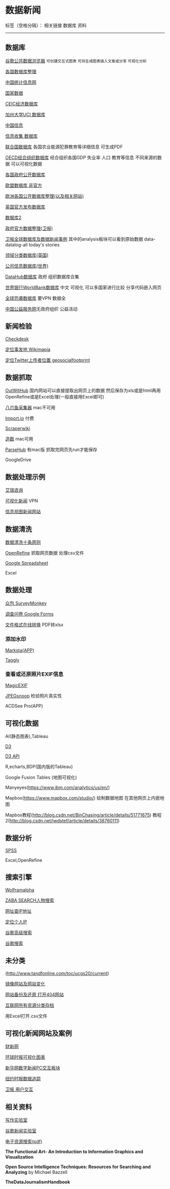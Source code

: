 ﻿# 数据新闻

标签（空格分隔）： 相关链接 数据库 资料

---

## 数据库
[谷歌公共数据浏览器](https://www.google.com/publicdata/directory) `可创建交互式图表` `可将生成图表插入文章或分享` `可视化分析`

[各国数据库整理](https://en.wikipedia.org/wiki/List_of_national_and_international_statistical_services)

[中国统计信息网](http://www.tjcn.org)

[国家数据](http://data.stats.gov.cn/index.htm)

[CEIC经济数据库](http://www.ceicdata.com/zh-hans)

[加州大学UCI 数据库](http://archive.ics.uci.edu/ml/datasets.html)

[中国信息](http://china.fathom.info)

[信息收集 数据库](https://investigativedashboard.org)

[联合国数据库](http://data.un.org) 各国农业能源犯罪教育等详细信息 可生成PDF

[OECD经合组织数据库](http://stats.oecd.org) 经合组织各国GDP 失业率 人口 教育等信息 不同来源的数据 可以可视化数据 

[各国政府公开数据库](https://www.rcfp.org/california-open-government-guide)

[欧盟数据库 非官方](https://www.asktheeu.org)

[欧洲各国公开数据库整理(以及相关网站)](http://www.legalleaks.info)

[英国官方发布数据库](https://www.gov.uk/government/publications/)

[数据库2](https://www.gov.uk/government/organisations/office-for-national-statistics)

[政府官方数据整理(卫报)](https://www.theguardian.com/politics/government-data)

[卫报全球数据库及数据新闻事例](https://www.theguardian.com/data) 其中的analysis板块可以看到原始数据 data-datalog-all today's stories

[领域分类数据库(英国)](https://data.gov.uk)

[公司信息数据库(世界)](https://opencorporates.com)

[DataHub数据库](https://old.datahub.io) 政府 组织数据库合集

[世界银行WorldBank数据库](https://data.worldbank.org.cn) 中文 可视化 可以多国家进行比较 分享代码嵌入网页

[全球恐袭数据库](http://www.start.umd.edu/gtd/) 要VPN 数据全

[中国公益服务网](http://www.ngocn.cn)无政府组织 公益活动

## 新闻检验

[Checkdesk](https://meedan.com/en/check/)

[定位事发地 Wikimapia](http://www.wikimapia.org)

[定位Twitter上传者位置 geosocialfootprint](http://geosocialfootprint.com)

## 数据抓取
[OutWitHub](http://www.outwit.com/products/hub/) 国内网站可以直接提取出网页上的数据 然后保存为xls或是html再用OpenRefine或是Excel处理(一般直接用Excel即可)

[八爪鱼采集器](http://www.bazhuayu.com) mac不可用

[Import.io](https://import.io) 付费

[Scraperwiki](https://scraperwiki.com)

[造数](http://zaoshu.io) mac可用

[ParseHub](https://www.parsehub.com) 有mac版 抓取完网页先run才能保存

GoogleDrive

## 数据处理示例
[艾瑞咨询](http://www.iresearch.com.cn)

[可视化新闻](http://rethinkingvis.com/#genre=3) VPN

[信息视图新闻网站](https://www.good.is)

## 数据清洗
[数据清洗十条原则](http://www.clean-sheet.org)

[OpenRefine](http://openrefine.org) 抓取网页数据 处理csv文件

[Google Spreadsheet](https://www.google.com/sheets/about/)

Excel
## 数据处理
[众包 SurveyMonkey](https://www.surveymonkey.com/mp/take-a-tour/?ut_source=header)

[调查问卷 Google Forms](https://wordpress.org/plugins/wpgform/)

[文件格式在线转换](http://www.zamzar.com) PDF转xlsx

### 添加水印
[Marksta(APP)](http://www.marksta.com)

[Taggly](http://www.taggly.com)

### 查看或还原照片EXIF信息
[MagicEXIF](http://www.magicexif.com)

[JPEGsnoop](http://www.impulseadventure.com/photo/jpeg-snoop.html) 检验照片真实性

ACDSee Pro(APP)

## 可视化数据
AI(静态图表),Tableau

[D3](http://www.ourd3js.com/wordpress/)

[D3 API](http://blog.csdn.net/tianxuzhang/article/details/47067699)

R,echarts,BDP(国内版的Tableau)

Google Fusion Tables (地图可视化)

Manyeyes(https://www.ibm.com/analytics/us/en/) 

Mapbox(https://www.mapbox.com/studio/) 绘制数据地图 在其他网页上内嵌地图

Mapbox教程(http://blog.csdn.net/BinChasing/article/details/51771675)
教程2(http://blog.csdn.net/jwdstef/article/details/38760111)

## 数据分析

[SPSS](https://spss-mac.en.softonic.com/mac/download)

Excel,OpenRefine
## 搜索引擎
[Wolframalpha](http://www.wolframalpha.com)

[ZABA SEARCH人物搜索](http://www.zabasearch.com)

[网址查IP地址](http://spyonweb.com)

[定位个人IP](https://www.whatismyip.com)

[谷歌高级搜索](https://www.powersearchingwithgoogle.com)

[谷歌搜索](google.com/insidesearch)
## 未分类
(http://www.tandfonline.com/toc/ucgs20/current)

[镜像网站及网站变化](https://www.changedetection.com)

[网站备份及还原 打开404网站](https://web.archive.org)

[互联网所有资源分类存档](https://archive.org)

 用Excel打开.csv文件
 
## 可视化新闻网站及案例

[财新网](http://datanews.caixin.com)

[环球时报可视化图表](http://www.globaltimes.cn/infographics/photolist.html)

[新华网数字新闻PC交互板块](http://www.news.cn/datanews/wyf.htm)

[纽约时报数据追踪](https://flowingdata.com/tag/new-york-times/)

[卫报 用户交互](https://www.theguardian.com/world/interactive/2012/may/08/gay-rights-united-states)

## 相关资料
 
[写作实验室](https://owl.english.purdue.edu/owl/resource/1022/1/)

[谷歌新闻实验室](https://www.google.com/mediatools)

[电子资源搜索(pdf)](https://max.book118.com/)

**The Functional Art- An Introduction to Information Graphics and Visualization**

**Open Source Intelligence Techniques: Resources for Searching and Analyzing** by Michael Bazzell

**TheDataJournalismHandbook**




